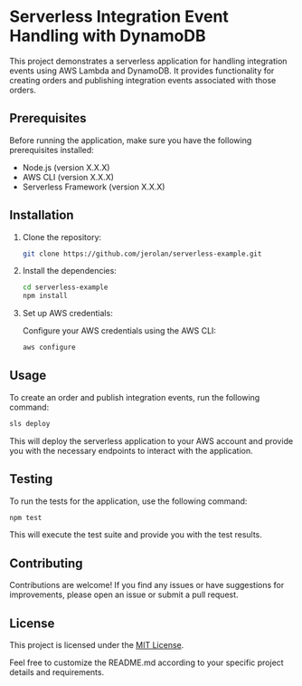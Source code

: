 # Serverless Integration Event Handling with DynamoDB

This project demonstrates a serverless application for handling integration events using AWS Lambda and DynamoDB. It provides functionality for creating orders and publishing integration events associated with those orders.

## Prerequisites

Before running the application, make sure you have the following prerequisites installed:

- Node.js (version X.X.X)
- AWS CLI (version X.X.X)
- Serverless Framework (version X.X.X)

## Installation

1. Clone the repository:

   ```bash
   git clone https://github.com/jerolan/serverless-example.git
   ```

2. Install the dependencies:

   ```bash
   cd serverless-example
   npm install
   ```

3. Set up AWS credentials:

   Configure your AWS credentials using the AWS CLI:

   ```bash
   aws configure
   ```

## Usage

To create an order and publish integration events, run the following command:

```bash
sls deploy
```

This will deploy the serverless application to your AWS account and provide you with the necessary endpoints to interact with the application.

## Testing

To run the tests for the application, use the following command:

```bash
npm test
```

This will execute the test suite and provide you with the test results.

## Contributing

Contributions are welcome! If you find any issues or have suggestions for improvements, please open an issue or submit a pull request.

## License

This project is licensed under the [MIT License](LICENSE).

Feel free to customize the README.md according to your specific project details and requirements.
